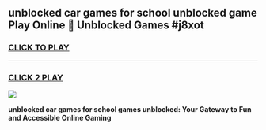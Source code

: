
## unblocked car games for school unblocked game Play Online 👋 Unblocked Games #j8xot
<h3>
<a href="https://premium.freeplayer.one?title=unblocked_car_games_for_school&ref=21F">CLICK TO PLAY</a></h3>
<hr>

<h3>
<a href="https://premium.freeplayer.one?title=unblocked_car_games_for_school&ref=21F">CLICK 2 PLAY</a>
  
</h3>

<a href="https://premium.freeplayer.one?title=unblocked_car_games_for_school&ref=21F/"><img src="https://clearcache.store/games.png"></a>


**unblocked car games for school games unblocked: Your Gateway to Fun and Accessible Online Gaming**
